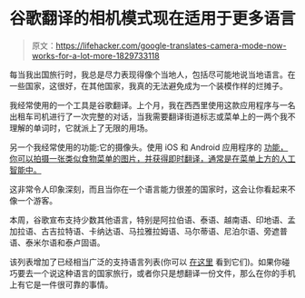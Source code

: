 # 谷歌翻译的相机模式现在适用于更多语言

> 原文：<https://lifehacker.com/google-translates-camera-mode-now-works-for-a-lot-more-1829733118>

每当我出国旅行时，我总是尽力表现得像个当地人，包括尽可能地说当地语言。在一些国家，这很好，在其他国家，我真的无法避免成为一个装模作样的烂摊子。



我经常使用的一个工具是谷歌翻译。上个月，我在西西里使用这款应用程序与一名出租车司机进行了一次完整的对话，当我需要翻译街道标志或菜单上的一两个我不理解的单词时，它就派上了无限的用场。

另一个我经常使用的功能:它的摄像头。使用 iOS 和 Android 应用程序的 [功能，你可以拍摄一张类似食物菜单的图片，并获得即时翻译，通常是在菜单上方的人工智能中。](https://translate.google.com/) 

这非常令人印象深刻，而且当你在一个语言能力很差的国家时，这会让你看起来不像一个游客。

本周，谷歌宣布支持少数其他语言，特别是阿拉伯语、泰语、越南语、印地语、孟加拉语、古吉拉特语、卡纳达语、马拉雅拉姆语、马尔蒂语、尼泊尔语、旁遮普语、泰米尔语和泰卢固语。

该列表增加了已经相当广泛的支持语言列表(你可以 [在这里](https://translate.google.com/intl/en/about/languages/) 看到它们)。如果你碰巧要去一个说这种语言的国家旅行，或者你只是想翻译一份文件，那么在你的手机上有它是一件很可靠的事情。